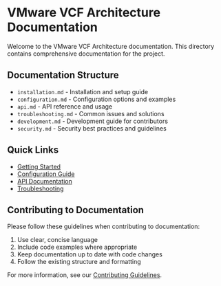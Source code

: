 # VMware VCF Architecture Documentation

Welcome to the VMware VCF Architecture documentation. This directory contains comprehensive documentation for the project.

## Documentation Structure

- `installation.md` - Installation and setup guide
- `configuration.md` - Configuration options and examples
- `api.md` - API reference and usage
- `troubleshooting.md` - Common issues and solutions
- `development.md` - Development guide for contributors
- `security.md` - Security best practices and guidelines

## Quick Links

- [Getting Started](../README.md#quick-start)
- [Configuration Guide](configuration.md)
- [API Documentation](api.md)
- [Troubleshooting](troubleshooting.md)

## Contributing to Documentation

Please follow these guidelines when contributing to documentation:

1. Use clear, concise language
2. Include code examples where appropriate
3. Keep documentation up to date with code changes
4. Follow the existing structure and formatting

For more information, see our [Contributing Guidelines](../CONTRIBUTING.md).
